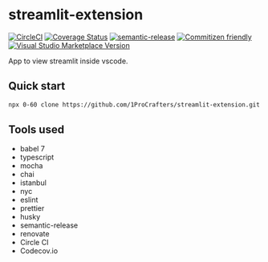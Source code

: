 # streamlit-extension

[![CircleCI](https://circleci.com/gh/1ProCrafters/streamlit-extension.svg?style=svg)](https://circleci.com/gh/1ProCrafters/streamlit-extension)
[![Coverage Status](https://codecov.io/gh/1ProCrafters/streamlit-extension/branch/master/graph/badge.svg)](https://codecov.io/gh/1ProCrafters/streamlit-extension)
[![semantic-release](https://img.shields.io/badge/%20%20%F0%9F%93%A6%F0%9F%9A%80-semantic--release-e10079.svg)](https://github.com/semantic-release/semantic-release)
[![Commitizen friendly](https://img.shields.io/badge/commitizen-friendly-brightgreen.svg)](http://commitizen.github.io/cz-cli/)
[![Visual Studio Marketplace Version](https://img.shields.io/visual-studio-marketplace/v/jedwards1211.streamlit-extension)](https://marketplace.visualstudio.com/items?itemName=jedwards1211.streamlit-extension)

App to view streamlit inside vscode.

## Quick start

```sh
npx 0-60 clone https://github.com/1ProCrafters/streamlit-extension.git
```

## Tools used

- babel 7
- typescript
- mocha
- chai
- istanbul
- nyc
- eslint
- prettier
- husky
- semantic-release
- renovate
- Circle CI
- Codecov.io

